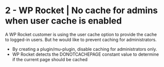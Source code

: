 # 2 - WP Rocket | No cache for admins when user cache is enabled	

 A WP Rocket customer is using the user cache option to provide the cache to logged-in users. But he would like to prevent caching for administrators.

- By creating a plugin/mu-plugin, disable caching for administrators only.
- WP Rocket detects the DONOTCACHEPAGE constant value to determine if the current page should be cached
